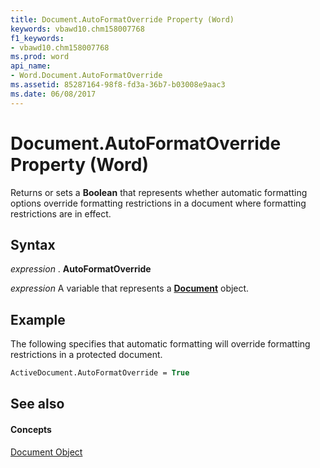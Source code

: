 ```yaml
---
title: Document.AutoFormatOverride Property (Word)
keywords: vbawd10.chm158007768
f1_keywords:
- vbawd10.chm158007768
ms.prod: word
api_name:
- Word.Document.AutoFormatOverride
ms.assetid: 85287164-98f8-fd3a-36b7-b03008e9aac3
ms.date: 06/08/2017
---
```



# Document.AutoFormatOverride Property (Word)

Returns or sets a  **Boolean** that represents whether automatic formatting options override formatting restrictions in a document where formatting restrictions are in effect.


## Syntax

 _expression_ . **AutoFormatOverride**

 _expression_ A variable that represents a **[Document](Word.Document.md)** object.


## Example

The following specifies that automatic formatting will override formatting restrictions in a protected document.


```vb
ActiveDocument.AutoFormatOverride = True
```


## See also


#### Concepts


[Document Object](Word.Document.md)

